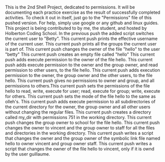 This is the 2nd Shell Project, dedicated to permissions.
It will be documenting each practice exercise as the result of successfully completed activities.
To check it out in itself, just go to the "Permissions" file of this pushed version. For help, simply use google or any github and linux guides.
This project is being contributed to by me, the student, and hosted by Holberton Coding School.
In the previous push the added script switches the current user to "Betty".
This current push prints the effective username of the current user.
This current push prints all the groups the current user is part of.
This current push changes the owner of the file "hello" to the user "betty"
This current push creates an empty file called "hello"
This current push adds execute permission to the owner of the file  hello.
This current push adds execute permission to the owner and the group owner, and read permission to other users, to the file hello.
This current push adds execution permission to the owner, the group owner and the other users, to the file hello.
This current push gives no permissions to owner and group, and all permissions to others.This current push sets the permissions of the file hello to read, write, execute for user; read, execute for group; write, execute for others.
This current push sets the mode of the file hello to the same as olleh's.
This current push adds execute permission to all subdirectories of the current directory for the owner, the group owner and all other users without changing the regular files.
This current push creates a directory called my_dir with permissions 751 in the working directory.
This current push changes the group owner to school for the file hello.
This current push changes the owner to vincent and the group owner to staff for all the files and directories in the working directory.
This current push writes a script that changes the owner and the group owner of the symbolic link file named hello to owner vincent and group owner staff.
This current push writes a script that changes the owner of the file hello to vincent, only if it is ownd by the user guillaume. 

